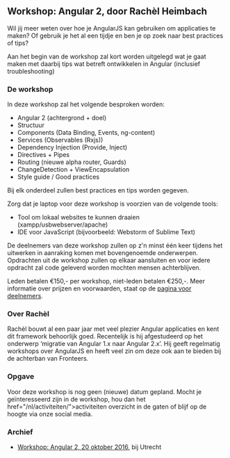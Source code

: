 <h2>Workshop: Angular 2, door Rachèl Heimbach</h2>
<p>Wil jij meer weten over hoe je AngularJS kan gebruiken om applicaties te maken? Of gebruik je het al een tijdje en ben je op zoek naar best practices of tips?</p>
<p>Aan het begin van de workshop zal kort worden uitgelegd wat je gaat maken met daarbij tips wat betreft ontwikkelen in Angular (inclusief troubleshooting)</p>
<h3>De workshop</h3>
<p>In deze workshop zal het volgende besproken worden:</p>
<ul>
<li>Angular 2 (achtergrond + doel)</li>
<li>Structuur</li>
<li>Components (Data Binding, Events, ng-content)</li>
<li>Services (Observables (Rxjs))</li>
<li>Dependency Injection (Provide, Inject)</li>
<li>Directives + Pipes</li>
<li>Routing (nieuwe alpha router, Guards)</li>
<li>ChangeDetection + ViewEncapsulation</li>
<li>Style guide / Good practices</li>
</ul>
<p>Bij elk onderdeel zullen best practices en tips worden gegeven.</p>
<p>Zorg dat je laptop voor deze workshop is voorzien van de volgende tools:</p>
<ul>
<li>Tool om lokaal websites te kunnen draaien (xampp/usbwebserver/apache)</li>
<li>IDE voor JavaScript (bijvoorbeeld: Webstorm of Sublime Text)</li>
</ul>
<p>De deelnemers van deze workshop zullen op z'n minst één keer tijdens het uitwerken in aanraking komen met bovengenoemde onderwerpen. Opdrachten uit de workshop zullen op elkaar aansluiten en voor iedere opdracht zal code geleverd worden mochten mensen achterblijven.</p>
<p>Leden betalen €150,- per workshop, niet-leden betalen €250,-. Meer informatie over prijzen en voorwaarden, staat op de <a href="/nl/workshops-archief/voor-deelnemers">pagina voor deelnemers</a>.</p>
<h3>Over Rachèl</h3>
<p>Rachèl bouwt al een paar jaar met veel plezier Angular applicaties en kent dit framework behoorlijk goed. Recentelijk is hij afgestudeerd op het onderwerp ‘migratie van Angular 1.x naar Angular 2.x’. Hij geeft regelmatig workshops over AngularJS en heeft veel zin om deze ook aan te bieden bij de achterban van Fronteers.</p>
<h3>Opgave</h3>
<p>Voor deze workshop is nog geen (nieuwe) datum gepland. Mocht je geïnteresseerd zijn in de workshop, hou dan het href="/nl/activiteiten/">activiteiten overzicht</a> in de gaten of blijf op de hoogte via onze social media.</p>
<h3>Archief</h3>
<ul>
<li><a href="/nl/workshops-archief/angular-2-rachel-heimbach/20-oktober-2016">Workshop: Angular 2, 20 oktober 2016</a>, bij Utrecht</li>
</ul>
